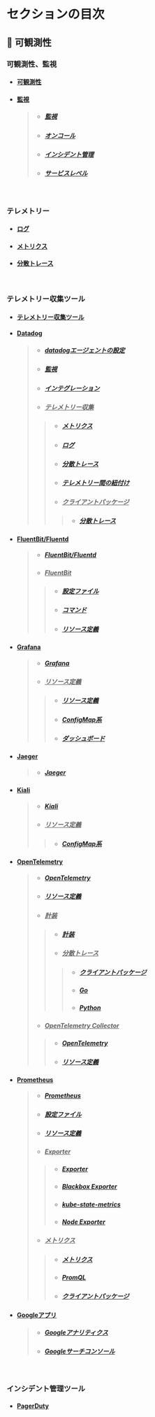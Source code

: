 
# セクションの目次

## 🔎 可観測性

### 可観測性、監視

* #### [︎可観測性](https://hiroki-it.github.io/tech-notebook/observability/observability.html)

* #### <u>監視</u>
  > * ##### [︎監視](https://hiroki-it.github.io/tech-notebook/observability/observability_monitoring.html)
  > * ##### [︎オンコール](https://hiroki-it.github.io/tech-notebook/observability/observability_monitoring_oncall.html)
  > * ##### [インシデント管理](https://hiroki-it.github.io/tech-notebook/observability/observability_monitoring_incident_management.html)
  > * ##### [︎サービスレベル](https://hiroki-it.github.io/tech-notebook/observability/observability_monitoring_service_level.html)

<br>

### テレメトリー

* #### [ログ](https://hiroki-it.github.io/tech-notebook/observability/observability_telemetry_log.html)

* #### [メトリクス](https://hiroki-it.github.io/tech-notebook/observability/observability_telemetry_metrics.html)

* #### [分散トレース](https://hiroki-it.github.io/tech-notebook/observability/observability_telemetry_trace.html)

<br>

### テレメトリー収集ツール

* #### [テレメトリー収集ツール](https://hiroki-it.github.io/tech-notebook/observability/observability_telemetry_tools.html)

* #### <u>Datadog</u>
  > * ##### [︎datadogエージェントの設定](https://hiroki-it.github.io/tech-notebook/observability/observability_telemetry_tools_datadog_agent_conf.html)
  > * ##### [︎監視](https://hiroki-it.github.io/tech-notebook/observability/observability_telemetry_tools_datadog_monitoring.html)
  > * ##### [︎インテグレーション](https://hiroki-it.github.io/tech-notebook/observability/observability_telemetry_tools_datadog_integration.html)
  > * ##### <u>テレメトリー収集</u>
  > > * ##### [︎メトリクス](https://hiroki-it.github.io/tech-notebook/observability/observability_telemetry_tools_datadog_metrics.html)
  > > * ##### [︎ログ](https://hiroki-it.github.io/tech-notebook/observability/observability_telemetry_tools_datadog_log.html)
  > > * ##### [分散トレース](https://hiroki-it.github.io/tech-notebook/observability/observability_telemetry_tools_datadog_trace.html)
  > > * ##### [テレメトリー間の紐付け](https://hiroki-it.github.io/tech-notebook/observability/observability_telemetry_tools_datadog_telemetry_association.html)
  > > * ##### <u>クライアントパッケージ</u>
  > > > * ##### [分散トレース](https://hiroki-it.github.io/tech-notebook/observability/observability_telemetry_tools_datadog_client_package_trace.html)

* #### <u>FluentBit/Fluentd</u>
  > * ##### [FluentBit/Fluentd](https://hiroki-it.github.io/tech-notebook/observability/observability_telemetry_tools_fluentbit_fluentd.html)
  > * ##### <u>FluentBit</u>
  > > * ##### [設定ファイル](https://hiroki-it.github.io/tech-notebook/observability/observability_telemetry_tools_fluentbit_conf.html)
  > > * ##### [コマンド](https://hiroki-it.github.io/tech-notebook/observability/observability_telemetry_tools_fluentbit_command.html)
  > > * ##### [︎リソース定義](https://hiroki-it.github.io/tech-notebook/observability/observability_telemetry_tools_fluentbit_resource_definition.html)

* #### <u>Grafana</u>
  > * ##### [︎Grafana](https://hiroki-it.github.io/tech-notebook/observability/observability_telemetry_tools_grafana.html)
  > * ##### <u>リソース定義</u>
  > > * ##### [︎リソース定義](https://hiroki-it.github.io/tech-notebook/observability/observability_telemetry_tools_grafana_resource_definition.html)
  > > * ##### [ConfigMap系](https://hiroki-it.github.io/tech-notebook/observability/observability_telemetry_tools_grafana_resource_definition_configmap.html)
  > > * ##### [ダッシュボード](https://hiroki-it.github.io/tech-notebook/observability/observability_telemetry_tools_grafana_resource_definition_dashboard.html)

* #### <u>Jaeger</u>
  > * ##### [Jaeger](https://hiroki-it.github.io/tech-notebook/observability/observability_telemetry_tools_jaeger.html)

* #### <u>Kiali</u>
  > * ##### [︎Kiali](https://hiroki-it.github.io/tech-notebook/observability/observability_telemetry_tools_kiali.html)
  > * ##### <u>リソース定義</u>
  > > * ##### [ConfigMap系](https://hiroki-it.github.io/tech-notebook/observability/observability_telemetry_tools_kiali_resource_definition_configmap.html)

* #### <u>OpenTelemetry</u>
  > * ##### [OpenTelemetry](https://hiroki-it.github.io/tech-notebook/observability/observability_telemetry_tools_open_telemetry.html)
  > * ##### [リソース定義](https://hiroki-it.github.io/tech-notebook/observability/observability_telemetry_tools_open_telemetry_resource_definition.html)
  > * ##### <u>計装</u>
  > > * ##### [計装](https://hiroki-it.github.io/tech-notebook/observability/observability_telemetry_tools_open_telemetry_instrumentation.html)
  > > * ##### <u>分散トレース</u>
  > > > * ##### [クライアントパッケージ](https://hiroki-it.github.io/tech-notebook/observability/observability_telemetry_tools_open_telemetry_client_package_trace.html)
  > > > * ##### [Go](https://hiroki-it.github.io/tech-notebook/observability/observability_telemetry_tools_open_telemetry_client_package_trace_go.html)
  > > > * ##### [Python](https://hiroki-it.github.io/tech-notebook/observability/observability_telemetry_tools_open_telemetry_client_package_trace_python.html)
  > * ##### <u>OpenTelemetry Collector</u>
  > > * ##### [OpenTelemetry](https://hiroki-it.github.io/tech-notebook/observability/observability_telemetry_tools_open_telemetry_collector.html)
  > > * ##### [リソース定義](https://hiroki-it.github.io/tech-notebook/observability/observability_telemetry_tools_open_telemetry_collector_resource_definition.html)

* #### <u>Prometheus</u>
  > * ##### [︎Prometheus](https://hiroki-it.github.io/tech-notebook/observability/observability_telemetry_tools_prometheus.html)
  > * ##### [設定ファイル](https://hiroki-it.github.io/tech-notebook/observability/observability_telemetry_tools_prometheus_conf.html)
  > * ##### [︎リソース定義](https://hiroki-it.github.io/tech-notebook/observability/observability_telemetry_tools_prometheus_resource_definition.html)
  > * ##### <u>Exporter</u>
  > > * ##### [Exporter](https://hiroki-it.github.io/tech-notebook/observability/observability_telemetry_tools_prometheus_exporter.html)
  > > * ##### [Blackbox Exporter](https://hiroki-it.github.io/tech-notebook/observability/observability_telemetry_tools_prometheus_exporter_blackbox_exporter.html)
  > > * ##### [kube-state-metrics](https://hiroki-it.github.io/tech-notebook/observability/observability_telemetry_tools_prometheus_exporter_kube_state_metrics.html)
  > > * ##### [Node Exporter](https://hiroki-it.github.io/tech-notebook/observability/observability_telemetry_tools_prometheus_exporter_node_exporter.html)
  > * ##### <u>メトリクス</u>
  > > * ##### [メトリクス](https://hiroki-it.github.io/tech-notebook/observability/observability_telemetry_tools_prometheus_metrics.html)
  > > * ##### [︎PromQL](https://hiroki-it.github.io/tech-notebook/observability/observability_telemetry_tools_prometheus_metrics_promql.html)
  > > * ##### [クライアントパッケージ](https://hiroki-it.github.io/tech-notebook/observability/observability_telemetry_tools_prometheus_metrics_client_package.html)

* #### <u>Googleアプリ</u>
  > * ##### [︎Googleアナリティクス](https://hiroki-it.github.io/tech-notebook/observability/observability_telemetry_tools_google_analytics.html)
  > * ##### [︎Googleサーチコンソール](https://hiroki-it.github.io/tech-notebook/observability/observability_telemetry_tools_google_search_console.html)

<br>

### インシデント管理ツール

* #### [PagerDuty](https://hiroki-it.github.io/tech-notebook/observability/observability_incident_management_pagerduty.html)

<br>
